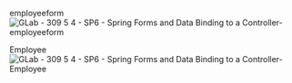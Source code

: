 employeeform
![GLab - 309 5 4 - SP6 - Spring Forms and Data Binding to a Controller-employeeform](https://github.com/user-attachments/assets/83cb1c28-1cc2-4030-8565-fb44b4faab31)

Employee
![GLab - 309 5 4 - SP6 - Spring Forms and Data Binding to a Controller-Employee](https://github.com/user-attachments/assets/95be5c7a-0532-44b7-b58d-511dcf20fa23)
